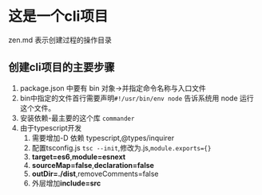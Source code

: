 # 这是一个cli项目

zen.md 表示创建过程的操作目录

## 创建cli项目的主要步骤

1. package.json 中要有 bin 对象->并指定命令名称与入口文件
2. bin中指定的文件首行需要声明`#!/usr/bin/env node`
   告诉系统用 node 运行这个文件。
3. 安装依赖-最主要的这个库 `commander`
4. 由于typescript开发
   1. 需要增加-D 依赖 typescript,@types/inquirer
   2. 配置tsconfig.js `tsc --init`,修改为.js,`module.exports={}`
   3. **target=es6**,**module=esnext**
   4. **sourceMap=false**,**declaration=false**
   5. **outDir=./dist**,removeComments=false
   6. 外层增加**include=src**
